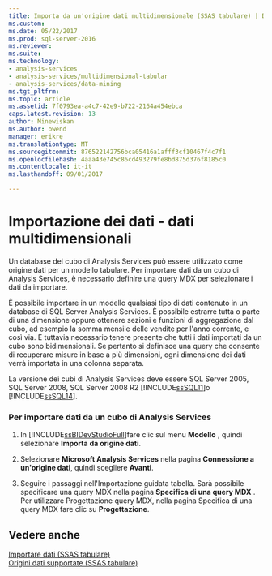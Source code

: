 ```yaml
---
title: Importa da un'origine dati multidimensionale (SSAS tabulare) | Documenti Microsoft
ms.custom: 
ms.date: 05/22/2017
ms.prod: sql-server-2016
ms.reviewer: 
ms.suite: 
ms.technology:
- analysis-services
- analysis-services/multidimensional-tabular
- analysis-services/data-mining
ms.tgt_pltfrm: 
ms.topic: article
ms.assetid: 7f0793ea-a4c7-42e9-b722-2164a454ebca
caps.latest.revision: 13
author: Minewiskan
ms.author: owend
manager: erikre
ms.translationtype: MT
ms.sourcegitcommit: 876522142756bca05416a1afff3cf10467f4c7f1
ms.openlocfilehash: 4aaa43e745c86cd493279fe8bd875d376f8185c0
ms.contentlocale: it-it
ms.lasthandoff: 09/01/2017

---
```

# <a name="import-data---multidimensional-data-source"></a>Importazione dei dati - dati multidimensionali
  Un database del cubo di Analysis Services può essere utilizzato come origine dati per un modello tabulare. Per importare dati da un cubo di Analysis Services, è necessario definire una query MDX per selezionare i dati da importare.  
  
 È possibile importare in un modello qualsiasi tipo di dati contenuto in un database di SQL Server Analysis Services. È possibile estrarre tutta o parte di una dimensione oppure ottenere sezioni e funzioni di aggregazione dal cubo, ad esempio la somma mensile delle vendite per l'anno corrente, e così via. È tuttavia necessario tenere presente che tutti i dati importati da un cubo sono bidimensionali. Se pertanto si definisce una query che consente di recuperare misure in base a più dimensioni, ogni dimensione dei dati verrà importata in una colonna separata.  
  
 La versione dei cubi di Analysis Services deve essere SQL Server 2005, SQL Server 2008, SQL Server 2008 R2 [!INCLUDE[ssSQL11](../../includes/sssql11-md.md)]o [!INCLUDE[ssSQL14](../../includes/sssql14-md.md)].  
  
### <a name="to-import-data-from-an-analysis-services-cube"></a>Per importare dati da un cubo di Analysis Services  
  
1.  In [!INCLUDE[ssBIDevStudioFull](../../includes/ssbidevstudiofull-md.md)]fare clic sul menu **Modello** , quindi selezionare **Importa da origine dati**.  
  
2.  Selezionare **Microsoft Analysis Services** nella pagina **Connessione a un'origine dati**, quindi scegliere **Avanti**.  
  
3.  Seguire i passaggi nell'Importazione guidata tabella. Sarà possibile specificare una query MDX nella pagina **Specifica di una query MDX** . Per utilizzare Progettazione query MDX, nella pagina Specifica di una query MDX fare clic su **Progettazione**.  
  
## <a name="see-also"></a>Vedere anche  
 [Importare dati &#40;SSAS tabulare&#41;](http://msdn.microsoft.com/library/6617b2a2-9f69-433e-89e0-4c5dc92982cf)   
 [Origini dati supportate &#40;SSAS tabulare&#41;](../../analysis-services/tabular-models/data-sources-supported-ssas-tabular.md)  
  
  
